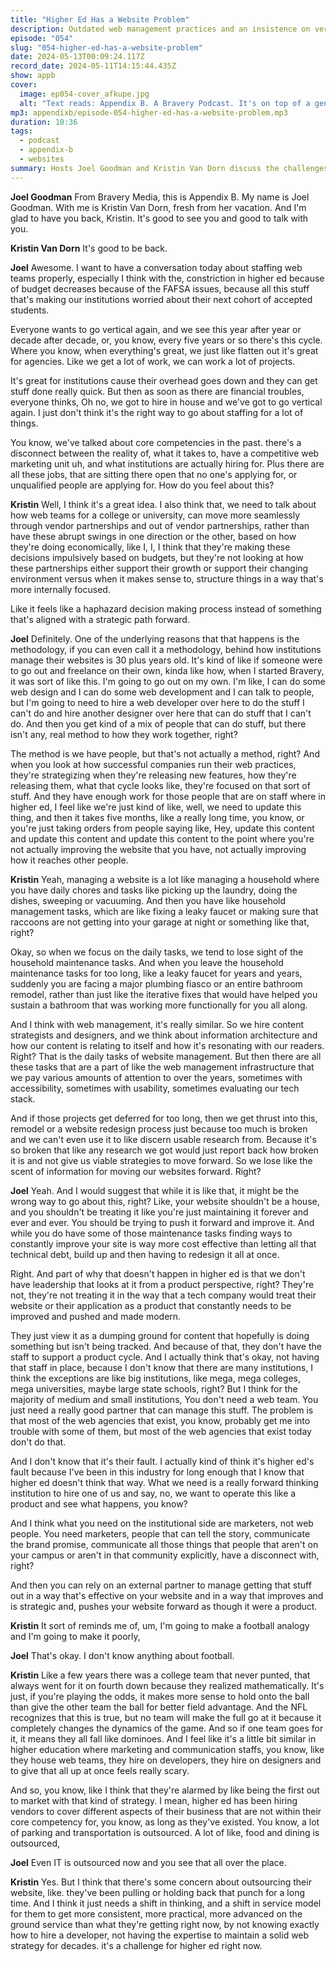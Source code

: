 ```yaml
---
title: "Higher Ed Has a Website Problem"
description: Outdated web management practices and an insistence on verticalization means college websites never perform as well as they should.
episode: "054"
slug: "054-higher-ed-has-a-website-problem"
date: 2024-05-13T00:09:24.117Z
record_date: 2024-05-11T14:15:44.435Z
show: appb
cover:
  image: ep054-cover_afkupe.jpg
  alt: "Text reads: Appendix B. A Bravery Podcast. It's on top of a generative AI render of a laptop with flames coming off of it on a solid pink background."
mp3: appendixb/episode-054-higher-ed-has-a-website-problem.mp3
duration: 10:36
tags:
  - podcast
  - appendix-b
  - websites
summary: Hosts Joel Goodman and Kristin Van Dorn discuss the challenges of properly maintaining an effective higher ed website, especially in the face of budget constraints and changing economic conditions in higher education.
---
```

**Joel Goodman**
From Bravery Media, this is Appendix B. My name is Joel Goodman. With me is Kristin Van Dorn, fresh from her vacation. And I'm glad to have you back, Kristin. It's good to see you and good to talk with you.

**Kristin Van Dorn**
It's good to be back.

**Joel**
Awesome. I want to have a conversation today about staffing web teams properly, especially I think with the, constriction in higher ed because of budget decreases because of the FAFSA issues, because all this stuff that's making our institutions worried about their next cohort of accepted students.

Everyone wants to go vertical again, and we see this year after year or decade after decade, or, you know, every five years or so there's this cycle. Where you know, when everything's great, we just like flatten out it's great for agencies. Like we get a lot of work, we can work a lot of projects.

It's great for institutions cause their overhead goes down and they can get stuff done really quick. But then as soon as there are financial troubles, everyone thinks, Oh no, we got to hire in house and we've got to go vertical again. I just don't think it's the right way to go about staffing for a lot of things.

You know, we've talked about core competencies in the past. there's a disconnect between the reality of, what it takes to, have a competitive web marketing unit uh, and what institutions are actually hiring for. Plus there are all these jobs, that are sitting there open that no one's applying for, or unqualified people are applying for. How do you feel about this?

**Kristin**
Well, I think it's a great idea. I also think that, we need to talk about how web teams for a college or university, can move more seamlessly through vendor partnerships and out of vendor partnerships, rather than have these abrupt swings in one direction or the other, based on how they're doing economically, like I, I, I think that they're making these decisions impulsively based on budgets, but they're not looking at how these partnerships either support their growth or support their changing environment versus when it makes sense to, structure things in a way that's more internally focused.

Like it feels like a haphazard decision making process instead of something that's aligned with a strategic path forward.

**Joel**
Definitely. One of the underlying reasons that that happens is the methodology, if you can even call it a methodology, behind how institutions manage their websites is 30 plus years old. It's kind of like if someone were to go out and freelance on their own, kinda like how, when I started Bravery, it was sort of like this. I'm going to go out on my own. I'm like, I can do some web design and I can do some web development and I can talk to people, but I'm going to need to hire a web developer over here to do the stuff I can't do and hire another designer over here that can do stuff that I can't do. And then you get kind of a mix of people that can do stuff, but there isn't any, real method to how they work together, right?

The method is we have people, but that's not actually a method, right? And when you look at how successful companies run their web practices, they're strategizing when they're releasing new features, how they're releasing them, what that cycle looks like, they're focused on that sort of stuff. And they have enough work for those people that are on staff where in higher ed, I feel like we're just kind of like, well, we need to update this thing, and then it takes five months, like a really long time, you know, or you're just taking orders from people saying like, Hey, update this content and update this content and update this content to the point where you're not actually improving the website that you have, not actually improving how it reaches other people.

**Kristin**
Yeah, managing a website is a lot like managing a household where you have daily chores and tasks like picking up the laundry, doing the dishes, sweeping or vacuuming. And then you have like household management tasks, which are like fixing a leaky faucet or making sure that raccoons are not getting into your garage at night or something like that, right?

Okay, so when we focus on the daily tasks, we tend to lose sight of the household maintenance tasks. And when you leave the household maintenance tasks for too long, like a leaky faucet for years and years, suddenly you are facing a major plumbing fiasco or an entire bathroom remodel, rather than just like the iterative fixes that would have helped you sustain a bathroom that was working more functionally for you all along.

And I think with web management, it's really similar. So we hire content strategists and designers, and we think about information architecture and how our content is relating to itself and how it's resonating with our readers. Right? That is the daily tasks of website management. But then there are all these tasks that are a part of like the web management infrastructure that we pay various amounts of attention to over the years, sometimes with accessibility, sometimes with usability, sometimes evaluating our tech stack.

And if those projects get deferred for too long, then we get thrust into this, remodel or a website redesign process just because too much is broken and we can't even use it to like discern usable research from. Because it's so broken that like any research we got would just report back how broken it is and not give us viable strategies to move forward. So we lose like the scent of information for moving our websites forward. Right?

**Joel**
Yeah. And I would suggest that while it is like that, it might be the wrong way to go about this, right? Like, your website shouldn't be a house, and you shouldn't be treating it like you're just maintaining it forever and ever and ever. You should be trying to push it forward and improve it. And while you do have some of those maintenance tasks finding ways to constantly improve your site is way more cost effective than letting all that technical debt, build up and then having to redesign it all at once.

Right. And part of why that doesn't happen in higher ed is that we don't have leadership that looks at it from a product perspective, right? They're not, they're not treating it in the way that a tech company would treat their website or their application as a product that constantly needs to be improved and pushed and made modern.

They just view it as a dumping ground for content that hopefully is doing something but isn't being tracked. And because of that, they don't have the staff to support a product cycle. And I actually think that's okay, not having that staff in place, because I don't know that there are many institutions, I think the exceptions are like big institutions, like mega, mega colleges, mega universities, maybe large state schools, right? But I think for the majority of medium and small institutions, You don't need a web team. You just need a really good partner that can manage this stuff. The problem is that most of the web agencies that exist, you know, probably get me into trouble with some of them, but most of the web agencies that exist today don't do that.

And I don't know that it's their fault. I actually kind of think it's higher ed's fault because I've been in this industry for long enough that I know that higher ed doesn't think that way. What we need is a really forward thinking institution to hire one of us and say, no, we want to operate this like a product and see what happens, you know?

And I think what you need on the institutional side are marketers, not web people. You need marketers, people that can tell the story, communicate the brand promise, communicate all those things that people that aren't on your campus or aren't in that community explicitly, have a disconnect with, right?

And then you can rely on an external partner to manage getting that stuff out in a way that's effective on your website and in a way that improves and is strategic and, pushes your website forward as though it were a product.

**Kristin**
It sort of reminds me of, um, I'm going to make a football analogy and I'm going to make it poorly,

**Joel**
That's okay. I don't know anything about football.

**Kristin**
Like a few years there was a college team that never punted, that always went for it on fourth down because they realized mathematically. It's just, if you're playing the odds, it makes more sense to hold onto the ball than give the other team the ball for better field advantage. And the NFL recognizes that this is true, but no team will make the full go at it because it completely changes the dynamics of the game. And so if one team goes for it, it means they all fall like dominoes. And I feel like it's a little bit similar in higher education where marketing and communication staffs, you know, like they house web teams, they hire on developers, they hire on designers and to give that all up at once feels really scary.

And so, you know, like I think that they're alarmed by like being the first out to market with that kind of strategy. I mean, higher ed has been hiring vendors to cover different aspects of their business that are not within their core competency for, you know, as long as they've existed. You know, a lot of parking and transportation is outsourced. A lot of like, food and dining is outsourced,

**Joel**
Even IT is outsourced now and you see that all over the place.

**Kristin**
Yes. But I think that there's some concern about outsourcing their website, like. they've been pulling or holding back that punch for a long time. And I think it just needs a shift in thinking, and a shift in service model for them to get more consistent, more practical, more advanced on the ground service than what they're getting right now, by not knowing exactly how to hire a developer, not having the expertise to maintain a solid web strategy for decades. it's a challenge for higher ed right now.
